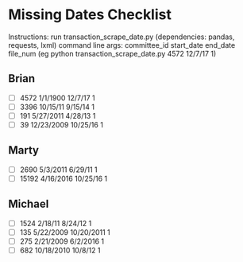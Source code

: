 # Missing Dates Checklist
Instructions: run transaction_scrape_date.py (dependencies: pandas, requests, lxml)
command line args: committee_id start_date end_date file_num (eg python transaction_scrape_date.py 4572 12/7/17 1)
## Brian
- [ ] 4572 1/1/1900 12/7/17 1
- [ ] 3396 10/15/11 9/15/14 1
- [ ] 191 5/27/2011 4/28/13 1
- [ ] 39 12/23/2009 10/25/16 1

## Marty
- [ ] 2690 5/3/2011 6/29/11 1 
- [ ] 15192 4/16/2016 10/25/16 1
## Michael
- [ ] 1524 2/18/11 8/24/12 1
- [ ] 135 5/22/2009 10/20/2011 1
- [ ] 275 2/21/2009 6/2/2016 1
- [ ] 682 10/18/2010 10/8/12 1
